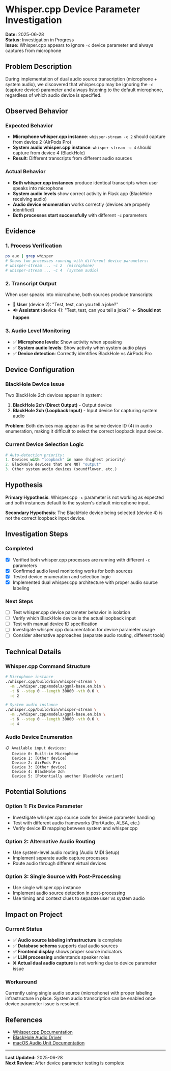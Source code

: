 # Whisper.cpp Device Parameter Investigation

**Date:** 2025-06-28  
**Status:** Investigation in Progress  
**Issue:** Whisper.cpp appears to ignore `-c` device parameter and always captures from microphone

## Problem Description

During implementation of dual audio source transcription (microphone + system audio), we discovered that whisper.cpp may be ignoring the `-c` (capture device) parameter and always listening to the default microphone, regardless of which audio device is specified.

## Observed Behavior

### Expected Behavior
- **Microphone whisper.cpp instance**: `whisper-stream -c 2` should capture from device 2 (AirPods Pro)
- **System audio whisper.cpp instance**: `whisper-stream -c 4` should capture from device 4 (BlackHole)
- **Result**: Different transcripts from different audio sources

### Actual Behavior
- **Both whisper.cpp instances** produce identical transcripts when user speaks into microphone
- **System audio levels** show correct activity in Flask app (BlackHole receiving audio)
- **Audio device enumeration** works correctly (devices are properly identified)
- **Both processes start successfully** with different `-c` parameters

## Evidence

### 1. Process Verification
```bash
ps aux | grep whisper
# Shows two processes running with different device parameters:
# whisper-stream ... -c 2  (microphone)
# whisper-stream ... -c 4  (system audio)
```

### 2. Transcript Output
When user speaks into microphone, both sources produce transcripts:
- 🎤 **User** (device 2): "Test, test, can you tell a joke?"
- 🔊 **Assistant** (device 4): "Test, test, can you tell a joke?" ← **Should not happen**

### 3. Audio Level Monitoring
- ✅ **Microphone levels**: Show activity when speaking
- ✅ **System audio levels**: Show activity when system audio plays
- ✅ **Device detection**: Correctly identifies BlackHole vs AirPods Pro

## Device Configuration

### BlackHole Device Issue
Two BlackHole 2ch devices appear in system:
1. **BlackHole 2ch (Direct Output)** - Output device
2. **BlackHole 2ch (Loopback Input)** - Input device for capturing system audio

**Problem**: Both devices may appear as the same device ID (4) in audio enumeration, making it difficult to select the correct loopback input device.

### Current Device Selection Logic
```python
# Auto-detection priority:
1. Devices with "loopback" in name (highest priority)
2. BlackHole devices that are NOT "output"
3. Other system audio devices (soundflower, etc.)
```

## Hypothesis

**Primary Hypothesis**: Whisper.cpp `-c` parameter is not working as expected and both instances default to the system's default microphone input.

**Secondary Hypothesis**: The BlackHole device being selected (device 4) is not the correct loopback input device.

## Investigation Steps

### Completed
- [x] Verified both whisper.cpp processes are running with different `-c` parameters
- [x] Confirmed audio level monitoring works for both sources
- [x] Tested device enumeration and selection logic
- [x] Implemented dual whisper.cpp architecture with proper audio source labeling

### Next Steps
- [ ] Test whisper.cpp device parameter behavior in isolation
- [ ] Verify which BlackHole device is the actual loopback input
- [ ] Test with manual device ID specification
- [ ] Investigate whisper.cpp documentation for device parameter usage
- [ ] Consider alternative approaches (separate audio routing, different tools)

## Technical Details

### Whisper.cpp Command Structure
```bash
# Microphone instance
./whisper.cpp/build/bin/whisper-stream \
  -m ./whisper.cpp/models/ggml-base.en.bin \
  -t 6 --step 0 --length 30000 -vth 0.6 \
  -c 2

# System audio instance  
./whisper.cpp/build/bin/whisper-stream \
  -m ./whisper.cpp/models/ggml-base.en.bin \
  -t 6 --step 0 --length 30000 -vth 0.6 \
  -c 4
```

### Audio Device Enumeration
```
📋 Available input devices:
   Device 0: Built-in Microphone
   Device 1: [Other device]
   Device 2: AirPods Pro
   Device 3: [Other device]
   Device 4: BlackHole 2ch
   Device 5: [Potentially another BlackHole variant]
```

## Potential Solutions

### Option 1: Fix Device Parameter
- Investigate whisper.cpp source code for device parameter handling
- Test with different audio frameworks (PortAudio, ALSA, etc.)
- Verify device ID mapping between system and whisper.cpp

### Option 2: Alternative Audio Routing
- Use system-level audio routing (Audio MIDI Setup)
- Implement separate audio capture processes
- Route audio through different virtual devices

### Option 3: Single Source with Post-Processing
- Use single whisper.cpp instance
- Implement audio source detection in post-processing
- Use timing and context clues to separate user vs system audio

## Impact on Project

### Current Status
- ✅ **Audio source labeling infrastructure** is complete
- ✅ **Database schema** supports dual audio sources
- ✅ **Frontend display** shows proper source indicators
- ✅ **LLM processing** understands speaker roles
- ❌ **Actual dual audio capture** is not working due to device parameter issue

### Workaround
Currently using single audio source (microphone) with proper labeling infrastructure in place. System audio transcription can be enabled once device parameter issue is resolved.

## References

- [Whisper.cpp Documentation](https://github.com/ggerganov/whisper.cpp)
- [BlackHole Audio Driver](https://github.com/ExistentialAudio/BlackHole)
- [macOS Audio Unit Documentation](https://developer.apple.com/documentation/audiotoolbox)

---

**Last Updated:** 2025-06-28  
**Next Review:** After device parameter testing is complete
